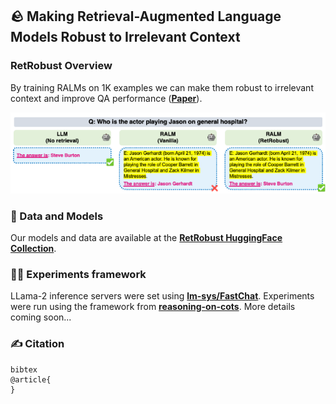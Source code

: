 ## 🪨️ Making Retrieval-Augmented Language Models Robust to Irrelevant Context

### RetRobust Overview
By training RALMs on 1K examples we can make them robust to irrelevant context and improve QA performance
([**Paper**](?)).

![Alt text](images/retrobust_fig_1.png?raw=true "Retrobust examples")


###  🤗 Data and Models
Our models and data are available at the [**RetRobust HuggingFace Collection**](https://huggingface.co/collections/Ori/retrobust-65198eef2b4fffcb4100e163).

### 🧗🏽 Experiments framework
LLama-2 inference servers were set using [**lm-sys/FastChat**](https://github.com/lm-sys/FastChat). Experiments were run using the framework from [**reasoning-on-cots**](https://github.com/oriyor/reasoning-on-cots). More details coming soon...

### ✍ Citation
```
bibtex
@article{
}
```